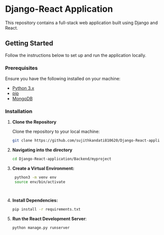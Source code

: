 # Django-React Application

This repository contains a full-stack web application built using Django and React.

## Getting Started

Follow the instructions below to set up and run the application locally.

### Prerequisites

Ensure you have the following installed on your machine:

- [Python 3.x](https://www.python.org/downloads/)
- [pip](https://pip.pypa.io/en/stable/installation/)
- [MongoDB](https://www.mongodb.com/)

### Installation

1. **Clone the Repository**

   Clone the repository to your local machine:

   ```bash
   git clone https://github.com/sujithkandati810620/Django-React-application


2. **Navigating into the directory**
    ```bash
   cd Django-React-application/Backend/myproject

3. **Create a Virtual Environment:**
   ```bash
    python3 -m venv env
    source env/bin/activate 

 
5. **Install Dependencies:**
    ```bash
    pip install -r requirements.txt


6. **Run the React Development Server**:

    ```bash
    python manage.py runserver



